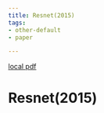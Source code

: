 ```yaml
---
title: Resnet(2015)
tags:
- other-default
- paper

---
```


[local pdf](../../../pdfs/2015-ResNet.pdf)

# Resnet(2015)
